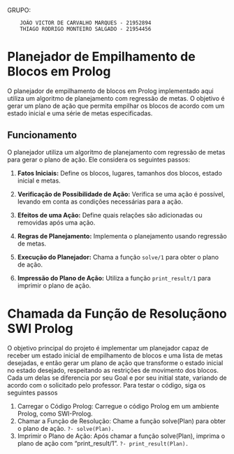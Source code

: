 GRUPO: 

        JOÃO VICTOR DE CARVALHO MARQUES - 21952894
        THIAGO RODRIGO MONTEIRO SALGADO - 21954456


# Planejador de Empilhamento de Blocos em Prolog

O planejador de empilhamento de blocos em Prolog implementado aqui utiliza um algoritmo de planejamento com regressão de metas. O objetivo é gerar um plano de ação que permita empilhar os blocos de acordo com um estado inicial e uma série de metas especificadas.

## Funcionamento

O planejador utiliza um algoritmo de planejamento com regressão de metas para gerar o plano de ação. Ele considera os seguintes passos:

1. **Fatos Iniciais:** Define os blocos, lugares, tamanhos dos blocos, estado inicial e metas.

2. **Verificação de Possibilidade de Ação:** Verifica se uma ação é possível, levando em conta as condições necessárias para a ação.

3. **Efeitos de uma Ação:** Define quais relações são adicionadas ou removidas após uma ação.

4. **Regras de Planejamento:** Implementa o planejamento usando regressão de metas.

5. **Execução do Planejador:** Chama a função `solve/1` para obter o plano de ação.

6. **Impressão do Plano de Ação:** Utiliza a função `print_result/1` para imprimir o plano de ação.

# Chamada da Função de Resoluçãono SWI Prolog 
O objetivo principal do projeto é implementar um planejador capaz de receber um estado inicial de empilhamento de blocos e uma lista de metas desejadas, e então gerar um plano de ação que transforme o estado inicial no estado desejado, respeitando as restrições de movimento dos blocos. Cada um delas se diferencia por seu Goal e por seu initial state, variando de acordo com o solicitado pelo professor.
Para testar o código, siga os seguintes passos
1. Carregar o Código Prolog: Carregue o código Prolog em um ambiente Prolog, como SWI-Prolog.
2. Chamar a Função de Resolução: Chame a função solve(Plan) para obter o plano de ação.
`?- solve(Plan).`
3. Imprimir o Plano de Ação: Após chamar a função solve(Plan), imprima o plano de ação com “print_result/1”.
`?- print_result(Plan).`
